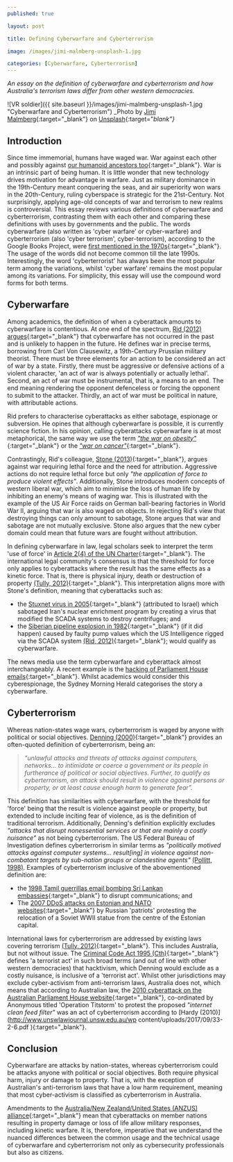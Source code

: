 ```yaml
---
published: true

layout: post

title: Defining Cyberwarfare and Cyberterrorism

image: /images/jimi-malmberg-unsplash-1.jpg

categories: [Cyberwarfare, Cyberterrorism]
---
```


_An essay on the definition of cyberwarfare and cyberterrorism and how Australia's terrorism laws differ from other western democracies._

![VR soldier]({{ site.baseurl }}/images/jimi-malmberg-unsplash-1.jpg "Cyberwarfare and Cyberterrorism") 
_Photo by [Jimi Malmberg](https://unsplash.com/@jimi_malmberg){:target="_blank"} on [Unsplash](https://unsplash.com/s/photos/cyber-warfare-terrorism){:target="_blank"}_   

## Introduction
Since time immemorial, humans have waged war.  War against each other and possibly against [our humanoid ancestors too](https://www.bbc.com/future/article/20201102-did-neanderthals-go-to-war-with-our-ancestors){:target="_blank"}. War is an intrinsic part of being human. It is little wonder that new technology drives motivation for advantage in warfare. Just as military dominance in the 19th-Century meant conquering the seas, and air superiority won wars in the 20th-Century, ruling cyberspace is strategic for the 21st-Century. Not surprisingly, applying age-old concepts of war and terrorism to new realms is controversial. This essay reviews various definitions of cyberwarfare and cyberterrorism, contrasting them with each other and comparing these definitions with uses by governments and the public. 
The words cyberwarfare (also written as 'cyber warfare' or cyber-warfare) and cyberterrorism (also 'cyber terrorism', cyber-terrorism), according to the Google Books Project, were [first mentioned in the 1970s](https://books.google.com/ngrams/graph?content=cyberterrorism%2Ccyber-terrorism%2Ccyber+terrorism&year_start=1800&year_end=2019&corpus=26&smoothing=3&direct_url=t1%3B%2Ccyberterrorism%3B%2Cc0%3B.t1%3B%2Ccyber%20-%20terrorism%3B%2Cc0%3B.t1%3B%2Ccyber%20terrorism%3B%2Cc0#t1%3B%2Ccyberterrorism%3B%2Cc0%3B.t1%3B%2Ccyber%20-%20terrorism%3B%2Cc0%3B.t1%3B%2Ccyber%20terrorism%3B%2Cc0){:target="_blank"}. The usage of the words did not become common till the late 1990s. Interestingly, the word 'cyberterrorist' has always been the most popular term among the variations, whilst 'cyber warfare' remains the most popular among its variations.  For simplicity, this essay will use the compound word forms for both terms. 
## Cyberwarfare
Among academics, the definition of when a cyberattack amounts to cyberwarfare is contentious. At one end of the spectrum, [Rid (2012) argues](https://files.catbox.moe/ii93cc.pdf){:target="_blank"} that cyberwarfare has not occurred in the past and is unlikely to happen in the future. He defines war in precise terms, borrowing from Carl Von Clausewitz, a 19th-Century Prussian military theorist. There must be three elements for an action to be considered an act of war by a state. Firstly, there must be aggressive or defensive actions of a violent character, 'an act of war is always potentially or actually lethal'. Second, an act of war must be instrumental, that is, a means to an end. The end meaning rendering the opponent defenceless or forcing the opponent to submit to the attacker. Thirdly, an act of war must be political in nature, with attributable actions.

Rid prefers to characterise cyberattacks as either sabotage, espionage or subversion. He opines that although cyberwarfare is possible, it is currently science fiction. In his opinion, calling cyberattacks cyberwarfare is at most metaphorical, the same way we use the term [_"the war on obesity"_](https://doi.org/10.1080/01402390.2011.608939){:target="_blank"} or the [_"war on cancer"_](https://doi.org/10.1080/01402390.2011.608939){:target="_blank"}.

Contrastingly, Rid's colleague, [Stone (2013)](https://doi.org/10.1080/01402390.2012.730485){:target="_blank"}, argues against war requiring lethal force and the need for attribution. Aggressive actions do not require lethal force but only _"the application of force to produce violent effects"_. Additionally, Stone introduces modern concepts of western liberal war, which aim to minimise the loss of human life by inhibiting an enemy's means of waging war. This is illustrated with the example of the US Air Force raids on German ball-bearing factories in World War II, arguing that war is also waged on objects. In rejecting Rid's view that destroying things can only amount to sabotage, Stone argues that war and sabotage are not mutually exclusive. Stone also argues that the new cyber domain could mean that future wars are fought without attribution.  

In defining cyberwarfare in law, legal scholars seek to interpret the term 'use of force' in [Article 2(4) of the UN Charter](https://legal.un.org/repertory/art2/english/rep_supp7_vol1_art2_4.pdf){:target="_blank"}. The international legal community's consensus is that the threshold for force only applies to cyberattacks where the result has the same effects as a kinetic force. That is, there is physical injury, death or destruction of property [(Tully, 2012)](http://classic.austlii.edu.au/au/journals/AUIntLawJl/2012/4.html){:target="_blank"}.  This interpretation aligns more with Stone's definition, meaning that cyberattacks such as:
- the [Stuxnet virus in 2005](https://en.wikipedia.org/wiki/Stuxnet){:target="_blank"} (attributed to Israel) which sabotaged Iran's nuclear enrichment program by creating a virus that modified the SCADA systems to destroy centrifuges; and
- the [Siberian pipeline explosion in 1982](https://en.wikipedia.org/wiki/At_the_Abyss){:target="_blank"} (if it did happen) caused by faulty pump values which the US Intelligence rigged via the SCADA system [(Rid, 2012)](https://doi.org/10.1080/01402390.2011.608939){:target="_blank"}; would qualify as cyberwarfare.
 
The news media use the term cyberwarfare and cyberattack almost interchangeably. A recent example is the [hacking of Parliament House emails](https://www.smh.com.au/politics/federal/intelligence-agencies-pinned-parliament-hack-on-beijing-report-20190916-p52rou.html){:target="_blank"}. Whilst academics would consider this cyberespionage, the Sydney Morning Herald categorises the story a cyberwarfare.

## Cyberterrorism

Whereas nation-states wage wars, cyberterrorism is waged by anyone with political or social objectives. [Denning (2000)](https://amzn.to/3xlaVtm){:target="_blank"} provides an often-quoted definition of cyberterrorism, being an:
> _"unlawful attacks and threats of attacks against computers, networks… to intimidate or coerce a government or its people in furtherance of political or social objectives. Further, to qualify as cyberterrorism, an attack should result in violence against persons or property, or at least cause enough harm to generate fear"._

This definition has similarities with cyberwarfare, with the threshold for 'force' being that the result is violence against people or property, but extended to include inciting fear of violence, as is the definition of traditional terrorism. Additionally, Denning's definition explicitly excludes _"attacks that disrupt nonessential services or that are mainly a costly nuisance"_ as not being cyberterrorism.  The US Federal Bureau of Investigation defines cyberterrorism in similar terms as _"politically motived attacks against computer systems… result[ing] in violence against non-combatant targets by sub-nation groups or clandestine agents"_ [(Pollitt, 1998)](https://doi.org/10.1016/s1361-3723(00)87009-8).
Examples of cyberterrorism inclusive of the abovementioned definition are:
- the [1998 Tamil guerrillas email bombing Sri Lankan embassies](https://irp.fas.org/congress/2000_hr/00-05-23denning.htm){:target="_blank"} to disrupt communications; and
- The [2007 DDoS attacks on Estonian and NATO websites](https://en.wikipedia.org/wiki/2007_cyberattacks_on_Estonia){:target="_blank"} by Russian 'patriots' protesting the relocation of a Soviet WWII statue from the centre of the Estonian capital.

International laws for cyberterrorism are addressed by existing laws covering terrorism [(Tully, 2012)](http://classic.austlii.edu.au/au/journals/AUIntLawJl/2012/4.html){:target="_blank"}. This includes Australia, but not without issue. The [Criminal Code Act 1995 (Cth)](http://www5.austlii.edu.au/au/legis/cth/consol_act/cca1995115/sch1.html){:target="_blank"}  defines 'a terrorist act' in such broad terms (and out of line with other western democracies) that hacktivism, which Denning would exclude as a costly nuisance, is inclusive of a 'terrorist act'.  Whilst other jurisdictions may exclude cyber-activism from anti-terrorism laws, Australia does not, which means that according to Australian law, the [2010 cyberattack on the Australian Parliament House website](https://en.wikipedia.org/wiki/February_2010_Australian_cyberattacks){:target="_blank"}, co-ordinated by Anonymous titled 'Operation Titstorm' to protest the proposed _"internet clean feed filter"_ was an act of cyberterrorism according to [Hardy (2010)](http://www.unswlawjournal.unsw.edu.au/wp content/uploads/2017/09/33-2-6.pdf ){:target="_blank"}.

## Conclusion

Cyberwarfare are attacks by nation-states, whereas cyberterrorism could be attacks anyone with political or social objectives. Both require physical harm, injury or damage to property. That is, with the exception of Australian's anti-terrorism laws that have a low harm requirement, meaning that most cyber-activism is classified as cyberterrorism in Australia. 

Amendments to the [Australia/New Zealand/United States (ANZUS) alliance](https://en.wikipedia.org/wiki/ANZUS){:target="_blank"} mean that cyberattacks on member nations resulting in property damage or loss of life allow military responses, including kinetic warfare.  It is, therefore, imperative that we understand the nuanced differences between the common usage and the technical usage of cyberwarfare and cyberterrorism not only as cybersecurity professionals but also as citizens.
